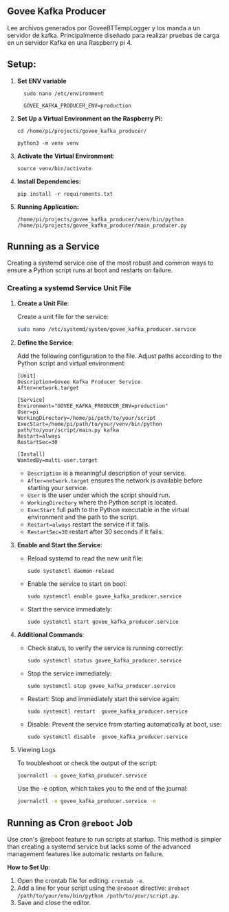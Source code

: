 
## Govee Kafka Producer

Lee archivos generados por GoveeBTTempLogger y los manda a un servidor de kafka.
Principalmente diseñado para realizar pruebas de carga en un servidor Kafka en una Raspberry pi 4.

## Setup:

1. **Set ENV variable**
    ```
      sudo nano /etc/environment

      GOVEE_KAFKA_PRODUCER_ENV=production
    ```

2. **Set Up a Virtual Environment on the Raspberry Pi:**
    ```
    cd /home/pi/projects/govee_kafka_producer/

    python3 -m venv venv
    ```
3. **Activate the Virtual Environment**:
    ```
    source venv/bin/activate
    ```
4. **Install Dependencies:**
    ```
    pip install -r requirements.txt
    ```
5. **Running Application:**
    ```
    /home/pi/projects/govee_kafka_producer/venv/bin/python /home/pi/projects/govee_kafka_producer/main_producer.py
    ```


## Running as a Service
Creating a systemd service one of the most robust and common ways to ensure a Python script runs at boot and restarts on failure.

### Creating a systemd Service Unit File

1. **Create a Unit File**: 
    
    Create a unit file for the service: 
    ```sh
    sudo nano /etc/systemd/system/govee_kafka_producer.service
    ```

2. **Define the Service**: 

    Add the following configuration to the file. Adjust paths according to the Python script and virtual environment:

    ```
    [Unit]
    Description=Govee Kafka Producer Service
    After=network.target

    [Service]
    Environment="GOVEE_KAFKA_PRODUCER_ENV=production"
    User=pi
    WorkingDirectory=/home/pi/path/to/your/script
    ExecStart=/home/pi/path/to/your/venv/bin/python path/to/your/script/main.py kafka
    Restart=always
    RestartSec=30

    [Install]
    WantedBy=multi-user.target
    ```

    - `Description` is a meaningful description of your service.
    - `After=network.target` ensures the network is available before starting your service.
    - `User` is the user under which the script should run. 
    - `WorkingDirectory`  where the Python script is located.
    - `ExecStart` full path to the Python executable in the virtual environment and the path to the script.
    - `Restart=always` restart the service if it fails.
    - `RestartSec=30` restart after 30 seconds if it fails.

3. **Enable and Start the Service**: 

    - Reload systemd to read the new unit file:

      ```
      sudo systemctl daemon-reload
      ```

    - Enable the service to start on boot:

      ```
      sudo systemctl enable govee_kafka_producer.service
      ```

    - Start the service immediately:

      ```
      sudo systemctl start govee_kafka_producer.service
      ```

 
4. **Additional Commands**: 

    - Check status, to verify the service is running correctly:
      ```
      sudo systemctl status govee_kafka_producer.service
      ```

    - Stop the service immediately:
      ```
      sudo systemctl stop govee_kafka_producer.service
      ```

    - Restart: Stop and immediately start the service again:
      ```
      sudo systemctl restart  govee_kafka_producer.service
      ```
    - Disable: Prevent the service from starting automatically at boot, use:
      ```
      sudo systemctl disable  govee_kafka_producer.service
      ```

6.  Viewing Logs

    To troubleshoot or check the output of the script:

    ```sh
    journalctl -u govee_kafka_producer.service
    ```

    Use the -e option, which takes you to the end of the journal:

    ```sh
    journalctl -u govee_kafka_producer.service -e
    ```




##  Running as Cron `@reboot` Job

Use cron's @reboot feature to run scripts at startup. This method is simpler than creating a systemd service but lacks some of the advanced management features like automatic restarts on failure.

**How to Set Up**:
  1. Open the crontab file for editing: `crontab -e`.
  2. Add a line for your script using the `@reboot` directive: `@reboot /path/to/your/env/bin/python /path/to/your/script.py`.
  3. Save and close the editor.

